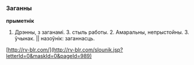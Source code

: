 ### Заганны
**прыметнік**

1. Дрэнны, з заганамі. З. стыль работы. 2. Амаральны, непрыстойны. З. ўчынак. || назоўнік: заганнасць.

<a rel="author">[http://rv-blr.com/](http://rv-blr.com/slounik.jsp?letterId=0&maskId=0&pageId=989)</a>
